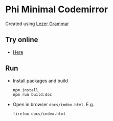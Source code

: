 # Phi Minimal Codemirror

Created using [Lezer Grammar](https://lezer.codemirror.net/)

## Try online
* [Here](https://br4ch1st0chr0n3.github.io/lezer-grammar/)

## Run
* Install packages and build
    ```sh
    npm install
    npm run build:doc
    ```
* Open in browser `docs/index.html`. E.g.
    ```sh
    firefox docs/index.html
    ```
